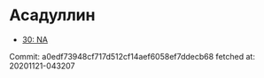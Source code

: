 # Асадуллин
- [30: NA](30.md)

Commit: a0edf73948cf717d512cf14aef6058ef7ddecb68
 fetched at: 20201121-043207
